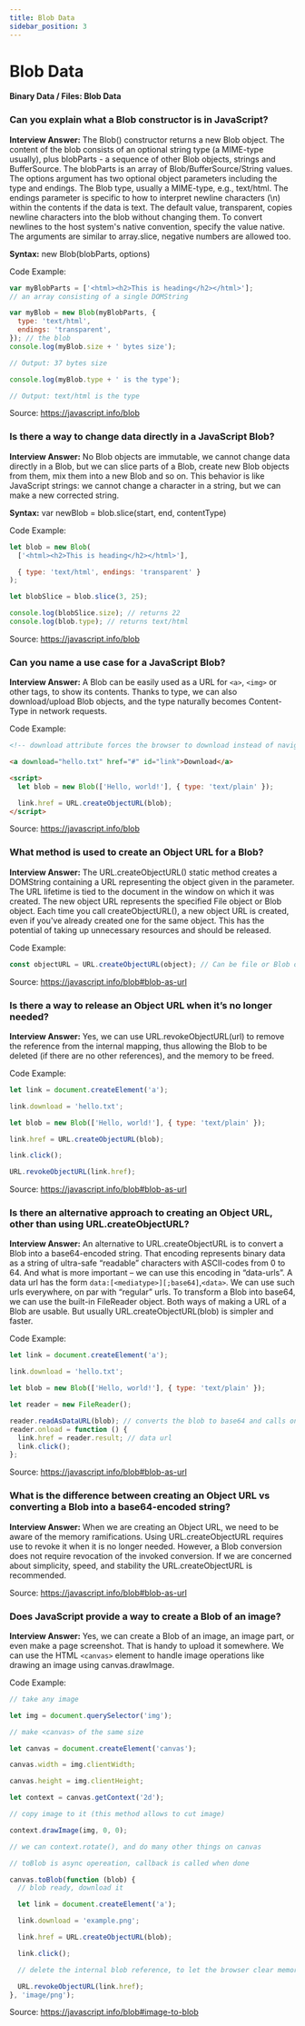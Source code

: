```yaml
---
title: Blob Data
sidebar_position: 3
---
```


# Blob Data

**Binary Data / Files: Blob Data**

<head>
  <title>Blob Data - JavaScript Interview Questions & Answers</title>
  <meta charSet="utf-8" />
</head>

### Can you explain what a Blob constructor is in JavaScript?

**Interview Answer:** The Blob() constructor returns a new Blob object. The content of the blob consists of an optional string type (a MIME-type usually), plus blobParts - a sequence of other Blob objects, strings and BufferSource. The blobParts is an array of Blob/BufferSource/String values. The options argument has two optional object parameters including the type and endings. The Blob type, usually a MIME-type, e.g., text/html. The endings parameter is specific to how to interpret newline characters (\n) within the contents if the data is text. The default value, transparent, copies newline characters into the blob without changing them. To convert newlines to the host system's native convention, specify the value native. The arguments are similar to array.slice, negative numbers are allowed too.

**Syntax:** new Blob(blobParts, options)

Code Example:

```js
var myBlobParts = ['<html><h2>This is heading</h2></html>'];
// an array consisting of a single DOMString

var myBlob = new Blob(myBlobParts, {
  type: 'text/html',
  endings: 'transparent',
}); // the blob
console.log(myBlob.size + ' bytes size');

// Output: 37 bytes size

console.log(myBlob.type + ' is the type');

// Output: text/html is the type
```

Source: <https://javascript.info/blob>

### Is there a way to change data directly in a JavaScript Blob?

**Interview Answer:** No Blob objects are immutable, we cannot change data directly in a Blob, but we can slice parts of a Blob, create new Blob objects from them, mix them into a new Blob and so on. This behavior is like JavaScript strings: we cannot change a character in a string, but we can make a new corrected string.

**Syntax:** var newBlob = blob.slice(start, end, contentType)

Code Example:

```js
let blob = new Blob(
  ['<html><h2>This is heading</h2></html>'],

  { type: 'text/html', endings: 'transparent' }
);

let blobSlice = blob.slice(3, 25);

console.log(blobSlice.size); // returns 22
console.log(blob.type); // returns text/html
```

Source: <https://javascript.info/blob>

### Can you name a use case for a JavaScript Blob?

**Interview Answer:** A Blob can be easily used as a URL for `<a>`, `<img>` or other tags, to show its contents. Thanks to type, we can also download/upload Blob objects, and the type naturally becomes Content-Type in network requests.

Code Example:

```html
<!-- download attribute forces the browser to download instead of navigating -->

<a download="hello.txt" href="#" id="link">Download</a>

<script>
  let blob = new Blob(['Hello, world!'], { type: 'text/plain' });

  link.href = URL.createObjectURL(blob);
</script>
```

Source: <https://javascript.info/blob>

### What method is used to create an Object URL for a Blob?

**Interview Answer:** The URL.createObjectURL() static method creates a DOMString containing a URL representing the object given in the parameter. The URL lifetime is tied to the document in the window on which it was created. The new object URL represents the specified File object or Blob object. Each time you call createObjectURL(), a new object URL is created, even if you've already created one for the same object. This has the potential of taking up unnecessary resources and should be released.

Code Example:

```js
const objectURL = URL.createObjectURL(object); // Can be file or Blob object
```

Source: <https://javascript.info/blob#blob-as-url>

### Is there a way to release an Object URL when it’s no longer needed?

**Interview Answer:** Yes, we can use URL.revokeObjectURL(url) to remove the reference from the internal mapping, thus allowing the Blob to be deleted (if there are no other references), and the memory to be freed.

Code Example:

```js
let link = document.createElement('a');

link.download = 'hello.txt';

let blob = new Blob(['Hello, world!'], { type: 'text/plain' });

link.href = URL.createObjectURL(blob);

link.click();

URL.revokeObjectURL(link.href);
```

Source: <https://javascript.info/blob#blob-as-url>

### Is there an alternative approach to creating an Object URL, other than using URL.createObjectURL?

**Interview Answer:** An alternative to URL.createObjectURL is to convert a Blob into a base64-encoded string. That encoding represents binary data as a string of ultra-safe “readable” characters with ASCII-codes from 0 to 64. And what is more important – we can use this encoding in “data-urls”. A data url has the form `data:[<mediatype>][;base64]`,`<data>`. We can use such urls everywhere, on par with “regular” urls. To transform a Blob into base64, we can use the built-in FileReader object. Both ways of making a URL of a Blob are usable. But usually URL.createObjectURL(blob) is simpler and faster.

Code Example:

```js
let link = document.createElement('a');

link.download = 'hello.txt';

let blob = new Blob(['Hello, world!'], { type: 'text/plain' });

let reader = new FileReader();

reader.readAsDataURL(blob); // converts the blob to base64 and calls onload
reader.onload = function () {
  link.href = reader.result; // data url
  link.click();
};
```

Source: <https://javascript.info/blob#blob-as-url>

### What is the difference between creating an Object URL vs converting a Blob into a base64-encoded string?

**Interview Answer:** When we are creating an Object URL, we need to be aware of the memory ramifications. Using URL.createObjectURL requires use to revoke it when it is no longer needed. However, a Blob conversion does not require revocation of the invoked conversion. If we are concerned about simplicity, speed, and stability the URL.createObjectURL is recommended.

Source: <https://javascript.info/blob#blob-as-url>

### Does JavaScript provide a way to create a Blob of an image?

**Interview Answer:** Yes, we can create a Blob of an image, an image part, or even make a page screenshot. That is handy to upload it somewhere. We can use the HTML `<canvas>` element to handle image operations like drawing an image using canvas.drawImage.

Code Example:

```js
// take any image

let img = document.querySelector('img');

// make <canvas> of the same size

let canvas = document.createElement('canvas');

canvas.width = img.clientWidth;

canvas.height = img.clientHeight;

let context = canvas.getContext('2d');

// copy image to it (this method allows to cut image)

context.drawImage(img, 0, 0);

// we can context.rotate(), and do many other things on canvas

// toBlob is async opereation, callback is called when done

canvas.toBlob(function (blob) {
  // blob ready, download it

  let link = document.createElement('a');

  link.download = 'example.png';

  link.href = URL.createObjectURL(blob);

  link.click();

  // delete the internal blob reference, to let the browser clear memory from it

  URL.revokeObjectURL(link.href);
}, 'image/png');
```

Source: <https://javascript.info/blob#image-to-blob>
